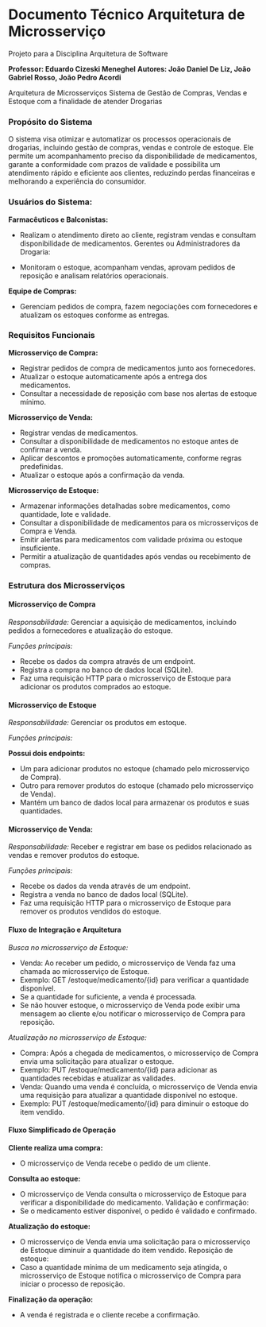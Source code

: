 # Documento Técnico Arquitetura de Microsserviço
Projeto para a Disciplina Arquitetura de Software

**Professor: Eduardo Cizeski Meneghel**
**Autores: João Daniel De Liz, João Gabriel Rosso, João Pedro Acordi**

Arquitetura de Microsserviços 
Sistema de Gestão de Compras, Vendas e Estoque com a finalidade de atender Drogarias

### Propósito do Sistema

O sistema visa otimizar e automatizar os processos operacionais de drogarias, incluindo gestão de compras, vendas e controle de estoque. Ele permite um acompanhamento preciso da disponibilidade de medicamentos, garante a conformidade com prazos de validade e possibilita um atendimento rápido e eficiente aos clientes, reduzindo perdas financeiras e melhorando a experiência do consumidor.

### Usuários do Sistema:

**Farmacêuticos e Balconistas:**

- Realizam o atendimento direto ao cliente, registram vendas e consultam disponibilidade de medicamentos.
Gerentes ou Administradores da Drogaria:

- Monitoram o estoque, acompanham vendas, aprovam pedidos de reposição e analisam relatórios operacionais.

**Equipe de Compras:**

- Gerenciam pedidos de compra, fazem negociações com fornecedores e atualizam os estoques conforme as entregas.

### Requisitos Funcionais

**Microsserviço de Compra:**

- Registrar pedidos de compra de medicamentos junto aos fornecedores.
- Atualizar o estoque automaticamente após a entrega dos medicamentos.
- Consultar a necessidade de reposição com base nos alertas de estoque mínimo.

**Microsserviço de Venda:**

- Registrar vendas de medicamentos.
- Consultar a disponibilidade de medicamentos no estoque antes de confirmar a venda.
- Aplicar descontos e promoções automaticamente, conforme regras predefinidas.
- Atualizar o estoque após a confirmação da venda.

**Microsserviço de Estoque:**
- Armazenar informações detalhadas sobre medicamentos, como quantidade, lote e validade.
- Consultar a disponibilidade de medicamentos para os microsserviços de Compra e Venda.
- Emitir alertas para medicamentos com validade próxima ou estoque insuficiente.
- Permitir a atualização de quantidades após vendas ou recebimento de compras.

### Estrutura dos Microsserviços

#### Microsserviço de Compra
*Responsabilidade:* Gerenciar a aquisição de medicamentos, incluindo pedidos a fornecedores e atualização do estoque. 

*Funções principais:*  
- Recebe os dados da compra através de um endpoint.
- Registra a compra no banco de dados local (SQLite).
- Faz uma requisição HTTP para o microsserviço de Estoque para adicionar os produtos comprados ao estoque.

#### Microsserviço de Estoque

*Responsabilidade:* Gerenciar os produtos em estoque.

*Funções principais:*  

**Possui dois endpoints:**
- Um para adicionar produtos no estoque (chamado pelo microsserviço de Compra).
- Outro para remover produtos do estoque (chamado pelo microsserviço de Venda).
- Mantém um banco de dados local para armazenar os produtos e suas quantidades.

#### Microsserviço de Venda:
*Responsabilidade:* Receber e registrar em base os pedidos relacionado as vendas e remover produtos do estoque.

*Funções principais:*  
- Recebe os dados da venda através de um endpoint.
- Registra a venda no banco de dados local (SQLite).
- Faz uma requisição HTTP para o microsserviço de Estoque para remover os produtos vendidos do estoque.

#### Fluxo de Integração e Arquitetura

*Busca no microsserviço de Estoque:*
- Venda: Ao receber um pedido, o microsserviço de Venda faz uma chamada ao microsserviço de Estoque.
- Exemplo: GET /estoque/medicamento/{id} para verificar a quantidade disponível.
- Se a quantidade for suficiente, a venda é processada.
- Se não houver estoque, o microsserviço de Venda pode exibir uma mensagem ao cliente e/ou notificar o microsserviço de Compra para reposição.
  
*Atualização no microsserviço de Estoque:*
- Compra: Após a chegada de medicamentos, o microsserviço de Compra envia uma solicitação para atualizar o estoque.
- Exemplo: PUT /estoque/medicamento/{id} para adicionar as quantidades recebidas e atualizar as validades.
- Venda: Quando uma venda é concluída, o microsserviço de Venda envia uma requisição para atualizar a quantidade disponível no estoque.
- Exemplo: PUT /estoque/medicamento/{id} para diminuir o estoque do item vendido.
  

#### Fluxo Simplificado de Operação

**Cliente realiza uma compra:**
- O microsserviço de Venda recebe o pedido de um cliente.

**Consulta ao estoque:**
- O microsserviço de Venda consulta o microsserviço de Estoque para verificar a disponibilidade do medicamento.
Validação e confirmação:
- Se o medicamento estiver disponível, o pedido é validado e confirmado.

**Atualização do estoque:**
- O microsserviço de Venda envia uma solicitação para o microsserviço de Estoque diminuir a quantidade do item vendido.
Reposição de estoque:
- Caso a quantidade mínima de um medicamento seja atingida, o microsserviço de Estoque notifica o microsserviço de Compra para iniciar o processo de reposição.

**Finalização da operação:**
- A venda é registrada e o cliente recebe a confirmação.



